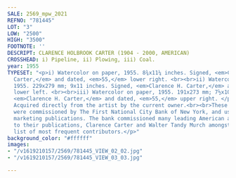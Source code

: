 ```yaml
---
SALE: 2569_mpw_2021
REFNO: "781445"
LOT: "3"
LOW: "2500"
HIGH: "3500"
FOOTNOTE: ''
DESCRIPT: CLARENCE HOLBROOK CARTER (1904 - 2000, AMERICAN)
CROSSHEAD: i) Pipeline, ii) Plowing, iii) Coal.
year: 1955
TYPESET: "<p>i) Watercolor on paper, 1955. 8¾x11¼ inches. Signed, <em>Clarence H.
  Carter,</em> and dated, <em>55,</em> lower right. <br><br>ii) Watercolor on paper,
  1955. 229x279 mm; 9x11 inches. Signed, <em>Clarence H. Carter,</em> and dated, <em>55,</em>
  lower left. <br><br>iii) Watercolor on paper, 1955. 191x273 mm; 7½x10¾ inches. Signed,
  <em>Clarence H. Carter,</em> and dated, <em>55,</em> upper right. </p><p>Provenance:
  Acquired directly from the artist by the current owner.<br><br>These three works
  were commissioned by The First National City Bank of New York, and used in their
  marketing publications. The bank commissioned many leading American artists to contribute
  to their publications, Clarence Carter and Walter Tandy Murch amongst the short
  list of most frequent contributors.</p>"
background_color: "#ffffff"
images:
- "/v1619210157/2569/781445_VIEW_02_02.jpg"
- "/v1619210157/2569/781445_VIEW_03_03.jpg"

---
```

